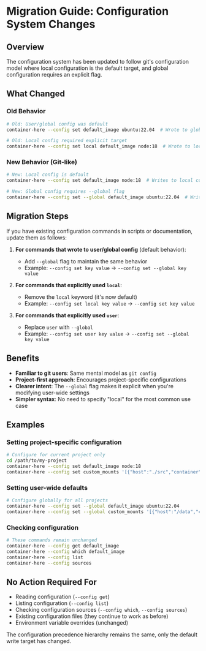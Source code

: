 # Migration Guide: Configuration System Changes

## Overview

The configuration system has been updated to follow git's configuration model where local configuration is the default target, and global configuration requires an explicit flag.

## What Changed

### Old Behavior
```bash
# Old: User/global config was default
container-here --config set default_image ubuntu:22.04  # Wrote to global config

# Old: Local config required explicit target
container-here --config set local default_image node:18  # Wrote to local config
```

### New Behavior (Git-like)
```bash
# New: Local config is default
container-here --config set default_image node:18  # Writes to local config

# New: Global config requires --global flag
container-here --config set --global default_image ubuntu:22.04  # Writes to global config
```

## Migration Steps

If you have existing configuration commands in scripts or documentation, update them as follows:

1. **For commands that wrote to user/global config** (default behavior):
   - Add `--global` flag to maintain the same behavior
   - Example: `--config set key value` → `--config set --global key value`

2. **For commands that explicitly used `local`**:
   - Remove the `local` keyword (it's now default)
   - Example: `--config set local key value` → `--config set key value`

3. **For commands that explicitly used `user`**:
   - Replace `user` with `--global`
   - Example: `--config set user key value` → `--config set --global key value`

## Benefits

- **Familiar to git users**: Same mental model as `git config`
- **Project-first approach**: Encourages project-specific configurations
- **Clearer intent**: The `--global` flag makes it explicit when you're modifying user-wide settings
- **Simpler syntax**: No need to specify "local" for the most common use case

## Examples

### Setting project-specific configuration
```bash
# Configure for current project only
cd /path/to/my-project
container-here --config set default_image node:18
container-here --config set custom_mounts '[{"host":"./src","container":"/app/src","mode":"rw"}]'
```

### Setting user-wide defaults
```bash
# Configure globally for all projects
container-here --config set --global default_image ubuntu:22.04
container-here --config set --global custom_mounts '[{"host":"/data","container":"/data","mode":"rw"}]'
```

### Checking configuration
```bash
# These commands remain unchanged
container-here --config get default_image
container-here --config which default_image
container-here --config list
container-here --config sources
```

## No Action Required For

- Reading configuration (`--config get`)
- Listing configuration (`--config list`)
- Checking configuration sources (`--config which`, `--config sources`)
- Existing configuration files (they continue to work as before)
- Environment variable overrides (unchanged)

The configuration precedence hierarchy remains the same, only the default write target has changed.